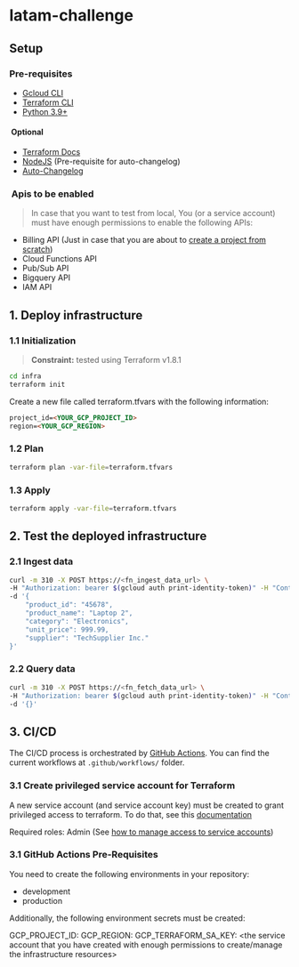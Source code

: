 # latam-challenge

## Setup

### Pre-requisites

- [Gcloud CLI](https://cloud.google.com/sdk/docs/install?hl=es-419)
- [Terraform CLI](https://developer.hashicorp.com/terraform/tutorials/aws-get-started/install-cli)
- [Python 3.9+](https://www.python.org/downloads/)

####  Optional

- [Terraform Docs](https://terraform-docs.io/)
- [NodeJS](https://nodejs.org/en/download/package-manager) (Pre-requisite for auto-changelog)
- [Auto-Changelog](https://www.npmjs.com/package/auto-changelog)

###  Apis to be enabled

> In case that you want to test from local, You (or a service account) must have enough permissions to enable the following APIs:

- Billing API (Just in case that you are about to [create a project from scratch](https://developers.google.com/workspace/guides/create-project#google-cloud-console))
- Cloud Functions API
- Pub/Sub API
- Bigquery API
- IAM API

## 1. Deploy infrastructure

### 1.1 Initialization

> **Constraint:** tested using Terraform v1.8.1

```bash
cd infra
terraform init
```

Create a new file called terraform.tfvars with the following information:

```md
project_id=<YOUR_GCP_PROJECT_ID>
region=<YOUR_GCP_REGION>
```

### 1.2 Plan

```bash
terraform plan -var-file=terraform.tfvars
```

### 1.3 Apply

```bash
terraform apply -var-file=terraform.tfvars
```

## 2. Test the deployed infrastructure

### 2.1 Ingest data

```bash
curl -m 310 -X POST https://<fn_ingest_data_url> \
-H "Authorization: bearer $(gcloud auth print-identity-token)" -H "Content-Type: application/json" \
-d '{
    "product_id": "45678",
    "product_name": "Laptop 2",
    "category": "Electronics",
    "unit_price": 999.99,
    "supplier": "TechSupplier Inc."
}'
```

### 2.2 Query data

```bash
curl -m 310 -X POST https://<fn_fetch_data_url> \
-H "Authorization: bearer $(gcloud auth print-identity-token)" -H "Content-Type: application/json" \
-d '{}'
```

## 3. CI/CD

The CI/CD process is orchestrated by [GitHub Actions](https://docs.github.com/en/actions). You can find the current workflows at `.github/workflows/` folder.

### 3.1 Create privileged service account for Terraform

A new service account (and service account key) must be created to grant privileged access to terraform. To do that, see this [documentation](https://cloud.google.com/iam/docs/service-accounts-create)

Required roles: Admin (See [how to manage access to service accounts](https://cloud.google.com/iam/docs/manage-access-service-accounts))

### 3.1 GitHub Actions Pre-Requisites

You need to create the following environments in your repository: 

- development
- production

Additionally, the following environment secrets must be created: 

GCP_PROJECT_ID: <the project id where you want to deploy the infrastructure>
GCP_REGION: <the region where you want to deploy the infrastructure>
GCP_TERRAFORM_SA_KEY: <the service account that you have created with enough permissions to create/manage the infrastructure resources>